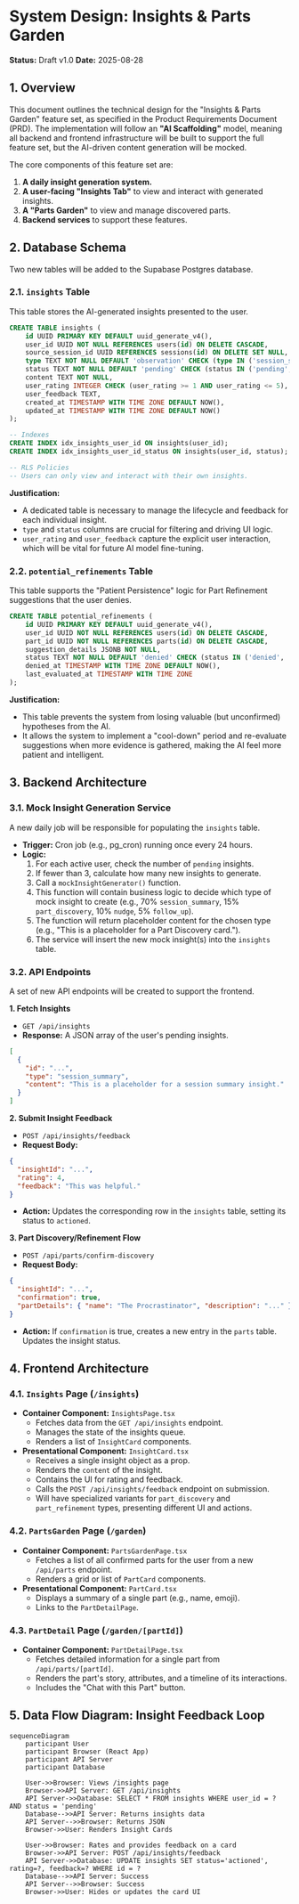 # System Design: Insights & Parts Garden

**Status:** Draft v1.0
**Date:** 2025-08-28

## 1. Overview

This document outlines the technical design for the "Insights & Parts Garden" feature set, as specified in the Product Requirements Document (PRD). The implementation will follow an **"AI Scaffolding"** model, meaning all backend and frontend infrastructure will be built to support the full feature set, but the AI-driven content generation will be mocked.

The core components of this feature set are:
1.  **A daily insight generation system.**
2.  **A user-facing "Insights Tab"** to view and interact with generated insights.
3.  **A "Parts Garden"** to view and manage discovered parts.
4.  **Backend services** to support these features.

## 2. Database Schema

Two new tables will be added to the Supabase Postgres database.

### 2.1. `insights` Table

This table stores the AI-generated insights presented to the user.

```sql
CREATE TABLE insights (
    id UUID PRIMARY KEY DEFAULT uuid_generate_v4(),
    user_id UUID NOT NULL REFERENCES users(id) ON DELETE CASCADE,
    source_session_id UUID REFERENCES sessions(id) ON DELETE SET NULL,
    type TEXT NOT NULL DEFAULT 'observation' CHECK (type IN ('session_summary', 'part_discovery', 'part_refinement', 'nudge', 'follow_up')),
    status TEXT NOT NULL DEFAULT 'pending' CHECK (status IN ('pending', 'viewed', 'actioned', 'dismissed')),
    content TEXT NOT NULL,
    user_rating INTEGER CHECK (user_rating >= 1 AND user_rating <= 5),
    user_feedback TEXT,
    created_at TIMESTAMP WITH TIME ZONE DEFAULT NOW(),
    updated_at TIMESTAMP WITH TIME ZONE DEFAULT NOW()
);

-- Indexes
CREATE INDEX idx_insights_user_id ON insights(user_id);
CREATE INDEX idx_insights_user_id_status ON insights(user_id, status);

-- RLS Policies
-- Users can only view and interact with their own insights.
```
**Justification:**
- A dedicated table is necessary to manage the lifecycle and feedback for each individual insight.
- `type` and `status` columns are crucial for filtering and driving UI logic.
- `user_rating` and `user_feedback` capture the explicit user interaction, which will be vital for future AI model fine-tuning.

### 2.2. `potential_refinements` Table

This table supports the "Patient Persistence" logic for Part Refinement suggestions that the user denies.

```sql
CREATE TABLE potential_refinements (
    id UUID PRIMARY KEY DEFAULT uuid_generate_v4(),
    user_id UUID NOT NULL REFERENCES users(id) ON DELETE CASCADE,
    part_id UUID NOT NULL REFERENCES parts(id) ON DELETE CASCADE,
    suggestion_details JSONB NOT NULL,
    status TEXT NOT NULL DEFAULT 'denied' CHECK (status IN ('denied', 're-evaluating')),
    denied_at TIMESTAMP WITH TIME ZONE DEFAULT NOW(),
    last_evaluated_at TIMESTAMP WITH TIME ZONE
);
```
**Justification:**
- This table prevents the system from losing valuable (but unconfirmed) hypotheses from the AI.
- It allows the system to implement a "cool-down" period and re-evaluate suggestions when more evidence is gathered, making the AI feel more patient and intelligent.

## 3. Backend Architecture

### 3.1. Mock Insight Generation Service

A new daily job will be responsible for populating the `insights` table.

- **Trigger:** Cron job (e.g., pg_cron) running once every 24 hours.
- **Logic:**
    1. For each active user, check the number of `pending` insights.
    2. If fewer than 3, calculate how many new insights to generate.
    3. Call a `mockInsightGenerator()` function.
    4. This function will contain business logic to decide which type of mock insight to create (e.g., 70% `session_summary`, 15% `part_discovery`, 10% `nudge`, 5% `follow_up`).
    5. The function will return placeholder content for the chosen type (e.g., "This is a placeholder for a Part Discovery card.").
    6. The service will insert the new mock insight(s) into the `insights` table.

### 3.2. API Endpoints

A set of new API endpoints will be created to support the frontend.

**1. Fetch Insights**
- `GET /api/insights`
- **Response:** A JSON array of the user's pending insights.
```json
[
  {
    "id": "...",
    "type": "session_summary",
    "content": "This is a placeholder for a session summary insight."
  }
]
```

**2. Submit Insight Feedback**
- `POST /api/insights/feedback`
- **Request Body:**
```json
{
  "insightId": "...",
  "rating": 4,
  "feedback": "This was helpful."
}
```
- **Action:** Updates the corresponding row in the `insights` table, setting its status to `actioned`.

**3. Part Discovery/Refinement Flow**
- `POST /api/parts/confirm-discovery`
- **Request Body:**
```json
{
  "insightId": "...",
  "confirmation": true,
  "partDetails": { "name": "The Procrastinator", "description": "..." }
}
```
- **Action:** If `confirmation` is true, creates a new entry in the `parts` table. Updates the insight status.

## 4. Frontend Architecture

### 4.1. `Insights` Page (`/insights`)
- **Container Component:** `InsightsPage.tsx`
    - Fetches data from the `GET /api/insights` endpoint.
    - Manages the state of the insights queue.
    - Renders a list of `InsightCard` components.
- **Presentational Component:** `InsightCard.tsx`
    - Receives a single insight object as a prop.
    - Renders the `content` of the insight.
    - Contains the UI for rating and feedback.
    - Calls the `POST /api/insights/feedback` endpoint on submission.
    - Will have specialized variants for `part_discovery` and `part_refinement` types, presenting different UI and actions.

### 4.2. `PartsGarden` Page (`/garden`)
- **Container Component:** `PartsGardenPage.tsx`
    - Fetches a list of all confirmed parts for the user from a new `/api/parts` endpoint.
    - Renders a grid or list of `PartCard` components.
- **Presentational Component:** `PartCard.tsx`
    - Displays a summary of a single part (e.g., name, emoji).
    - Links to the `PartDetailPage`.

### 4.3. `PartDetail` Page (`/garden/[partId]`)
- **Container Component:** `PartDetailPage.tsx`
    - Fetches detailed information for a single part from `/api/parts/[partId]`.
    - Renders the part's story, attributes, and a timeline of its interactions.
    - Includes the "Chat with this Part" button.

## 5. Data Flow Diagram: Insight Feedback Loop

```mermaid
sequenceDiagram
    participant User
    participant Browser (React App)
    participant API Server
    participant Database

    User->>Browser: Views /insights page
    Browser->>API Server: GET /api/insights
    API Server->>Database: SELECT * FROM insights WHERE user_id = ? AND status = 'pending'
    Database-->>API Server: Returns insights data
    API Server-->>Browser: Returns JSON
    Browser->>User: Renders Insight Cards

    User->>Browser: Rates and provides feedback on a card
    Browser->>API Server: POST /api/insights/feedback
    API Server->>Database: UPDATE insights SET status='actioned', rating=?, feedback=? WHERE id = ?
    Database-->>API Server: Success
    API Server-->>Browser: Success
    Browser->>User: Hides or updates the card UI
```
